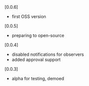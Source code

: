 [0.0.6]

* first OSS version

[0.0.5]

* preparing to open-source

[0.0.4]

* disabled notifications for observers
* added approval support

[0.0.3]

- alpha for testing, demoed
